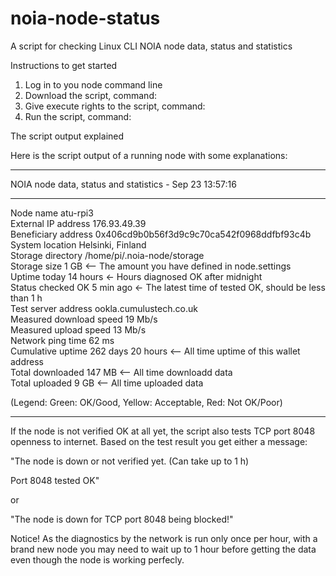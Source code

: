 # noia-node-status
A script for checking Linux CLI NOIA node data, status and statistics

Instructions to get started

1. Log in to you node command line
2. Download the script, command:
3. Give execute rights to the script, command:
4. Run the script, command: 

The script output explained

Here is the script output of a running node with some explanations:

- - - - - - - - - - - - - - - - - - - - - - - - - - - - - - - 
NOIA node data, status and statistics - Sep 23 13:57:16<br />
- - - - - - - - - - - - - - - - - - - - - - - - - - - - - - - 

Node name                atu-rpi3<br />
External IP address      176.93.49.39<br />
Beneficiary address      0x406cd9b0b56f3d9c9c70ca542f0968ddfbf93c4b<br />
System location          Helsinki, Finland<br />
Storage directory        /home/pi/.noia-node/storage<br />
Storage size             1 GB        <-- The amount you have defined in node.settings<br />
Uptime today             14 hours    <- Hours diagnosed OK after midnight<br />
Status checked OK        5 min ago   <- The latest time of tested OK, should be less than 1 h<br /> 
Test server address      ookla.cumulustech.co.uk<br />
Measured download speed  19 Mb/s<br />
Measured upload speed    13 Mb/s<br />
Network ping time        62 ms<br />
Cumulative uptime        262 days 20 hours  <-- All time uptime of this wallet address<br />
Total downloaded         147 MB             <-- All time downloadd data<br />
Total uploaded           9 GB               <-- All time uploaded data<br />

(Legend: Green: OK/Good, Yellow: Acceptable, Red: Not OK/Poor)

- - - - - - - - - - - - - - - - - - - - - - - - - - - - - - - 

If the node is not verified OK at all yet, the script also tests TCP port 8048 
openness to internet. Based on the test result you get either a message:

"The node is down or not verified yet. (Can take up to 1 h)

Port 8048 tested OK"

or 

"The node is down for TCP port 8048 being blocked!"

Notice! As the diagnostics by the network is run only once per hour, with a brand new node 
you may need to wait up to 1 hour before getting the data even though the node is
working perfecly.
